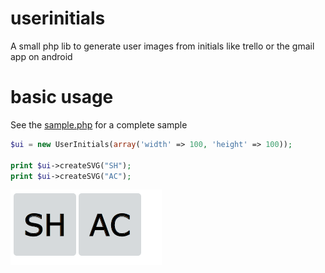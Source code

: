 # userinitials
A small php lib to generate user images from initials like trello or the gmail app on android

# basic usage
See the [sample.php](https://github.com/ManicMapple/userinitials/tree/master/samples) for a complete sample

```php
$ui = new UserInitials(array('width' => 100, 'height' => 100));

print $ui->createSVG("SH");
print $ui->createSVG("AC");
```

![Sample](https://raw.githubusercontent.com/ManicMapple/userinitials/master/samples/sample.png)

